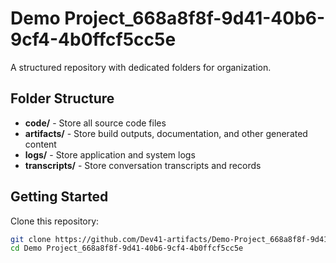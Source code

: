 # Demo Project_668a8f8f-9d41-40b6-9cf4-4b0ffcf5cc5e
A structured repository with dedicated folders for organization.

## Folder Structure

- **code/** - Store all source code files
- **artifacts/** - Store build outputs, documentation, and other generated content
- **logs/** - Store application and system logs
- **transcripts/** - Store conversation transcripts and records

## Getting Started

Clone this repository:
```bash
git clone https://github.com/Dev41-artifacts/Demo-Project_668a8f8f-9d41-40b6-9cf4-4b0ffcf5cc5e
cd Demo Project_668a8f8f-9d41-40b6-9cf4-4b0ffcf5cc5e
```
